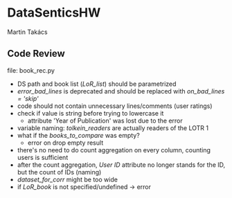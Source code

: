 # DataSenticsHW
Martin Takács

## Code Review
file: book_rec.py
- DS path and book list (*LoR_list*) should be parametrized
- *error_bad_lines* is deprecated and should be replaced with *on_bad_lines = 'skip'*
- code should not contain unnecessary lines/comments (user ratings)
- check if value is string before trying to lowercase it
    - attribute 'Year of Publication' was lost due to the error
- variable naming: *tolkein_readers* are actually readers of the LOTR 1
- what if the *books_to_compare* was empty?
    - error on drop empty result
- there's no need to do count aggregation on every column, counting users is sufficient
- after the count aggregation, *User ID* attribute no longer stands for the ID, but the count of IDs (naming)
- *dataset_for_corr* might be too wide
- if *LoR_book* is not specified/undefined -> error
